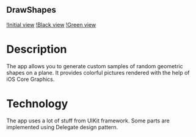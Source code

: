 ## DrawShapes

[!Initial view](http://i66.tinypic.com/2jedx5h.png)
[!Black view](http://i64.tinypic.com/9pxilh.png)
[!Green view](http://i65.tinypic.com/f1j84.jpg)


# Description

The app allows you to generate custom samples of random geometric shapes on a plane. It provides colorful pictures rendered with the help of iOS Core Graphics.

# Technology

The app uses a lot of stuff from UIKit framework. Some parts are implemented using Delegate design pattern.
